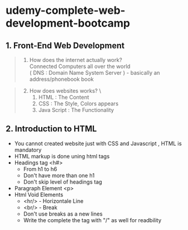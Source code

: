 # udemy-complete-web-development-bootcamp

## 1. Front-End Web Development

> 1. How does the internet actually work? \
Connected Computers all over the world \
( DNS : Domain Name System Server ) - basically an address/phonebook book

> 2. How does websites works? \
>       1. HTML : The Content
>       2. CSS : The Style, Colors appears
>       3. Java Script : The Functionality

## 2. Introduction to HTML

- You cannot created website just with CSS and Javascript , HTML is mandatory
- HTML markup is done uning html tags
- Headings tag \<h#>
    - From h1 to h6
    - Don't have more than one h1
    - Don't skip level of headings tag
- Paragraph Element \<p>
- Html Void Elements
    - \<hr/> - Horizontale Line
    - \<br/> - Break
    - Don't use breaks as a new lines
    - Write the complete the tag with "/" as well for readbility
